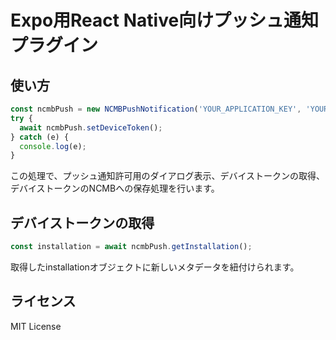 # Expo用React Native向けプッシュ通知プラグイン

## 使い方

```js
const ncmbPush = new NCMBPushNotification('YOUR_APPLICATION_KEY', 'YOUR_CLIENT_KEY');
try {
  await ncmbPush.setDeviceToken();
} catch (e) {
  console.log(e);
}
```

この処理で、プッシュ通知許可用のダイアログ表示、デバイストークンの取得、デバイストークンのNCMBへの保存処理を行います。

## デバイストークンの取得

```js
const installation = await ncmbPush.getInstallation();
```

取得したinstallationオブジェクトに新しいメタデータを紐付けられます。

## ライセンス

MIT License
